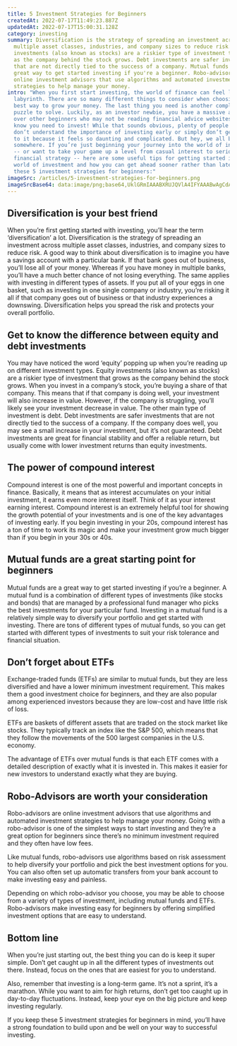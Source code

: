 ```yaml
---
title: 5 Investment Strategies for Beginners
createdAt: 2022-07-17T11:49:23.887Z
updatedAt: 2022-07-17T15:00:31.128Z
category: investing
summary: Diversification is the strategy of spreading an investment across
  multiple asset classes, industries, and company sizes to reduce risk. Equity
  investments (also known as stocks) are a riskier type of investment that grows
  as the company behind the stock grows. Debt investments are safer investments
  that are not directly tied to the success of a company. Mutual funds are a
  great way to get started investing if you're a beginner. Robo-advisors are
  online investment advisors that use algorithms and automated investment
  strategies to help manage your money.
intro: "When you first start investing, the world of finance can feel like a
  labyrinth. There are so many different things to consider when choosing the
  best way to grow your money. The last thing you need is another complicated
  puzzle to solve. Luckily, as an investor newbie, you have a massive advantage
  over other beginners who may not be reading financial advice websites: You
  know you need to invest! While that sounds obvious, plenty of people either
  don’t understand the importance of investing early or simply don’t get around
  to it because it feels so daunting and complicated. But hey, we all begin
  somewhere. If you’re just beginning your journey into the world of investments
  -- or want to take your game up a level from casual interest to serious
  financial strategy -- here are some useful tips for getting started in the
  world of investment and how you can get ahead sooner rather than later with
  these 5 investment strategies for beginners:"
imageSrc: /articles/5-investment-strategies-for-beginners.png
imageSrcBase64: data:image/png;base64,UklGRmIAAABXRUJQVlA4IFYAAABwAgCdASoKAAoAAUAmJbACdLoB+AADFiwHNDsAAP76Sct64QMe5lP2Ak1LPNjA3KCdsFdl0X4NH/w1eD/+cBfwl3/42BvJx/gz/cnRN+WprL3OE74AAA==
---
```


## Diversification is your best friend

When you’re first getting started with investing, you’ll hear the term ‘diversification’ a lot. Diversification is the strategy of spreading an investment across multiple asset classes, industries, and company sizes to reduce risk. A good way to think about diversification is to imagine you have a savings account with a particular bank. If that bank goes out of business, you’ll lose all of your money. Whereas if you have money in multiple banks, you’ll have a much better chance of not losing everything. The same applies with investing in different types of assets. If you put all of your eggs in one basket, such as investing in one single company or industry, you’re risking it all if that company goes out of business or that industry experiences a downswing. Diversification helps you spread the risk and protects your overall portfolio.

## Get to know the difference between equity and debt investments

You may have noticed the word ‘equity’ popping up when you’re reading up on different investment types. Equity investments (also known as stocks) are a riskier type of investment that grows as the company behind the stock grows. When you invest in a company’s stock, you’re buying a share of that company. This means that if that company is doing well, your investment will also increase in value. However, if the company is struggling, you’ll likely see your investment decrease in value. The other main type of investment is debt. Debt investments are safer investments that are not directly tied to the success of a company. If the company does well, you may see a small increase in your investment, but it’s not guaranteed. Debt investments are great for financial stability and offer a reliable return, but usually come with lower investment returns than equity investments.

## The power of compound interest

Compound interest is one of the most powerful and important concepts in finance. Basically, it means that as interest accumulates on your initial investment, it earns even more interest itself. Think of it as your interest earning interest. Compound interest is an extremely helpful tool for showing the growth potential of your investments and is one of the key advantages of investing early. If you begin investing in your 20s, compound interest has a ton of time to work its magic and make your investment grow much bigger than if you begin in your 30s or 40s.

## Mutual funds are a great starting point for beginners

Mutual funds are a great way to get started investing if you’re a beginner. A mutual fund is a combination of different types of investments (like stocks and bonds) that are managed by a professional fund manager who picks the best investments for your particular fund. Investing in a mutual fund is a relatively simple way to diversify your portfolio and get started with investing. There are tons of different types of mutual funds, so you can get started with different types of investments to suit your risk tolerance and financial situation.

## Don’t forget about ETFs

Exchange-traded funds (ETFs) are similar to mutual funds, but they are less diversified and have a lower minimum investment requirement. This makes them a good investment choice for beginners, and they are also popular among experienced investors because they are low-cost and have little risk of loss.

ETFs are baskets of different assets that are traded on the stock market like stocks. They typically track an index like the S&P 500, which means that they follow the movements of the 500 largest companies in the U.S. economy.

The advantage of ETFs over mutual funds is that each ETF comes with a detailed description of exactly what it is invested in. This makes it easier for new investors to understand exactly what they are buying.

## Robo-Advisors are worth your consideration

Robo-advisors are online investment advisors that use algorithms and automated investment strategies to help manage your money. Going with a robo-advisor is one of the simplest ways to start investing and they’re a great option for beginners since there’s no minimum investment required and they often have low fees.

Like mutual funds, robo-advisors use algorithms based on risk assessment to help diversify your portfolio and pick the best investment options for you. You can also often set up automatic transfers from your bank account to make investing easy and painless.

Depending on which robo-advisor you choose, you may be able to choose from a variety of types of investment, including mutual funds and ETFs. Robo-advisors make investing easy for beginners by offering simplified investment options that are easy to understand.

## Bottom line

When you’re just starting out, the best thing you can do is keep it super simple. Don’t get caught up in all the different types of investments out there. Instead, focus on the ones that are easiest for you to understand.

Also, remember that investing is a long-term game. It’s not a sprint, it’s a marathon. While you want to aim for high returns, don’t get too caught up in day-to-day fluctuations. Instead, keep your eye on the big picture and keep investing regularly.

If you keep these 5 investment strategies for beginners in mind, you’ll have a strong foundation to build upon and be well on your way to successful investing.
